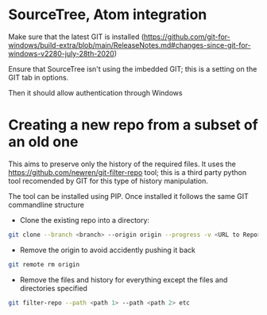 # SourceTree, Atom integration

Make sure that the latest GIT is installed (https://github.com/git-for-windows/build-extra/blob/main/ReleaseNotes.md#changes-since-git-for-windows-v2280-july-28th-2020)

Ensure that SourceTree isn't using the imbedded GIT; this is a setting on the GIT tab in options.

Then it should allow authentication through Windows

# Creating a new repo from a subset of an old one

This aims to preserve only the history of the required files.  It uses the https://github.com/newren/git-filter-repo tool; this is a third party python tool recomended by GIT for this type of history manipulation.  

The tool can be installed using PIP.  Once installed it follows the same GIT commandline structure

- Clone the existing repo into a directory:
```bash
git clone --branch <branch> --origin origin --progress -v <URL to Repo>
```
- Remove the origin to avoid accidently pushing it back
```bash
git remote rm origin
```
- Remove the files and history for everything except the files and directories specified
```bash
git filter-repo --path <path 1> --path <path 2> etc
```
